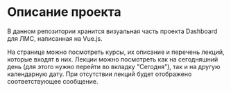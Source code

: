 # Описание проекта

В данном репозитории хранится визуальная часть проекта Dashboard для ЛМС, написанная на Vue.js.

На странице можно посмотреть курсы, их описание и перечень лекций, которые входят в них. 
Лекции можно посмотреть как на сегодняшний день (для этого нужно перейти во вкладку "Сегодня"), так и на другую календарную дату. 
При отсутствии лекций будет отображено соответствующее сообщение.

